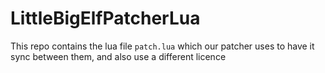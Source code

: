 # LittleBigElfPatcherLua
This repo contains the lua file `patch.lua` which our patcher uses to have it sync between them, and also use a different licence
